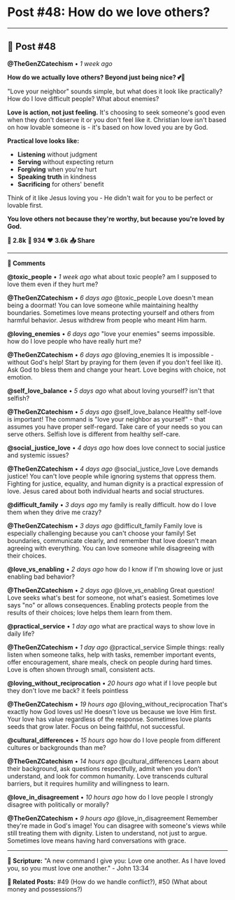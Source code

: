 # Post #48: How do we love others?

---

## 📱 Post #48

**@TheGenZCatechism** • *1 week ago*

**How do we actually love others? Beyond just being nice? 💕🤝**

"Love your neighbor" sounds simple, but what does it look like practically? How do I love difficult people? What about enemies?

**Love is action, not just feeling.** It's choosing to seek someone's good even when they don't deserve it or you don't feel like it. Christian love isn't based on how lovable someone is - it's based on how loved you are by God.

**Practical love looks like:**
- **Listening** without judgment
- **Serving** without expecting return
- **Forgiving** when you're hurt
- **Speaking truth** in kindness
- **Sacrificing** for others' benefit

Think of it like Jesus loving you - He didn't wait for you to be perfect or lovable first.

**You love others not because they're worthy, but because you're loved by God.**

**💭 2.8k** **🔄 934** **❤️ 3.6k** **📤 Share**

---

**💬 Comments**

**@toxic_people** • *1 week ago*
what about toxic people? am I supposed to love them even if they hurt me?

**@TheGenZCatechism** • *6 days ago*
@toxic_people Love doesn't mean being a doormat! You can love someone while maintaining healthy boundaries. Sometimes love means protecting yourself and others from harmful behavior. Jesus withdrew from people who meant Him harm.

**@loving_enemies** • *6 days ago*
"love your enemies" seems impossible. how do I love people who have really hurt me?

**@TheGenZCatechism** • *6 days ago*
@loving_enemies It is impossible - without God's help! Start by praying for them (even if you don't feel like it). Ask God to bless them and change your heart. Love begins with choice, not emotion.

**@self_love_balance** • *5 days ago*
what about loving yourself? isn't that selfish?

**@TheGenZCatechism** • *5 days ago*
@self_love_balance Healthy self-love is important! The command is "love your neighbor as yourself" - that assumes you have proper self-regard. Take care of your needs so you can serve others. Selfish love is different from healthy self-care.

**@social_justice_love** • *4 days ago*
how does love connect to social justice and systemic issues?

**@TheGenZCatechism** • *4 days ago*
@social_justice_love Love demands justice! You can't love people while ignoring systems that oppress them. Fighting for justice, equality, and human dignity is a practical expression of love. Jesus cared about both individual hearts and social structures.

**@difficult_family** • *3 days ago*
my family is really difficult. how do I love them when they drive me crazy?

**@TheGenZCatechism** • *3 days ago*
@difficult_family Family love is especially challenging because you can't choose your family! Set boundaries, communicate clearly, and remember that love doesn't mean agreeing with everything. You can love someone while disagreeing with their choices.

**@love_vs_enabling** • *2 days ago*
how do I know if I'm showing love or just enabling bad behavior?

**@TheGenZCatechism** • *2 days ago*
@love_vs_enabling Great question! Love seeks what's best for someone, not what's easiest. Sometimes love says "no" or allows consequences. Enabling protects people from the results of their choices; love helps them learn from them.

**@practical_service** • *1 day ago*
what are practical ways to show love in daily life?

**@TheGenZCatechism** • *1 day ago*
@practical_service Simple things: really listen when someone talks, help with tasks, remember important events, offer encouragement, share meals, check on people during hard times. Love is often shown through small, consistent acts.

**@loving_without_reciprocation** • *20 hours ago*
what if I love people but they don't love me back? it feels pointless

**@TheGenZCatechism** • *19 hours ago*
@loving_without_reciprocation That's exactly how God loves us! He doesn't love us because we love Him first. Your love has value regardless of the response. Sometimes love plants seeds that grow later. Focus on being faithful, not successful.

**@cultural_differences** • *15 hours ago*
how do I love people from different cultures or backgrounds than me?

**@TheGenZCatechism** • *14 hours ago*
@cultural_differences Learn about their background, ask questions respectfully, admit when you don't understand, and look for common humanity. Love transcends cultural barriers, but it requires humility and willingness to learn.

**@love_in_disagreement** • *10 hours ago*
how do I love people I strongly disagree with politically or morally?

**@TheGenZCatechism** • *9 hours ago*
@love_in_disagreement Remember they're made in God's image! You can disagree with someone's views while still treating them with dignity. Listen to understand, not just to argue. Sometimes love means having hard conversations with grace.

---

**📖 Scripture:** "A new command I give you: Love one another. As I have loved you, so you must love one another." - John 13:34

**🔗 Related Posts:** #49 (How do we handle conflict?), #50 (What about money and possessions?) 